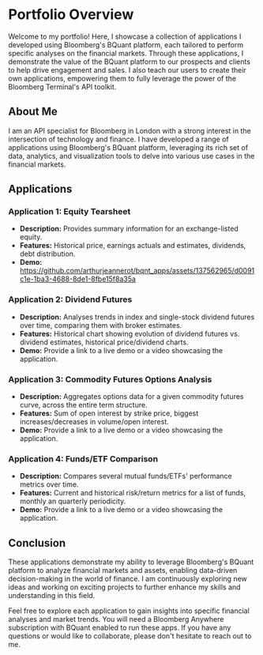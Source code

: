 # Portfolio Overview

Welcome to my portfolio! Here, I showcase a collection of applications I developed using Bloomberg's BQuant platform, each tailored to perform specific analyses on the financial markets. Through these applications, I demonstrate the value of the BQuant platform to our prospects and clients to help drive engagement and sales. I also teach our users to create their own applications, empowering them to fully leverage the power of the Bloomberg Terminal's API toolkit.

## About Me

I am an API specialist for Bloomberg in London with a strong interest in the intersection of technology and finance. I have developed a range of applications using Bloomberg's BQuant platform, leveraging its rich set of data, analytics, and visualization tools to delve into various use cases in the financial markets.

## Applications

### Application 1: Equity Tearsheet

- **Description:** Provides summary information for an exchange-listed equity.
- **Features:** Historical price, earnings actuals and estimates, dividends, debt distribution.
- **Demo:** https://github.com/arthurjeannerot/bqnt_apps/assets/137562965/d0091c1e-1ba3-4688-8de1-8fbe15f8a35a

### Application 2: Dividend Futures

- **Description:** Analyses trends in index and single-stock dividend futures over time, comparing them with broker estimates.
- **Features:** Historical chart showing evolution of dividend futures vs. dividend estimates, historical price/dividend charts.
- **Demo:** Provide a link to a live demo or a video showcasing the application.

### Application 3: Commodity Futures Options Analysis

- **Description:** Aggregates options data for a given commodity futures curve, across the entire term structure.
- **Features:** Sum of open interest by strike price, biggest increases/decreases in volume/open interest.
- **Demo:** Provide a link to a live demo or a video showcasing the application.

### Application 4: Funds/ETF Comparison

- **Description:** Compares several mutual funds/ETFs' performance metrics over time.
- **Features:** Current and historical risk/return metrics for a list of funds, monthly an quarterly periodicity.
- **Demo:** Provide a link to a live demo or a video showcasing the application.

## Conclusion

These applications demonstrate my ability to leverage Bloomberg's BQuant platform to analyze financial markets and assets, enabling data-driven decision-making in the world of finance. I am continuously exploring new ideas and working on exciting projects to further enhance my skills and understanding in this field.

Feel free to explore each application to gain insights into specific financial analyses and market trends. You will need a Bloomberg Anywhere subscription with BQuant enabled to run these apps. If you have any questions or would like to collaborate, please don't hesitate to reach out to me.
